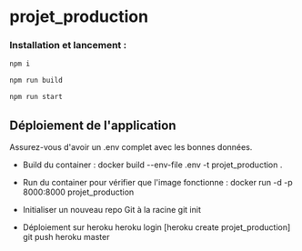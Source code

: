 # projet_production

### Installation et lancement :

```bash
npm i
```

```bash
npm run build
```

```bash
npm run start
```

## Déploiement de l'application

Assurez-vous d'avoir un .env complet avec les bonnes données.

- Build du container :
docker build --env-file .env -t projet_production .

- Run du container pour vérifier que l'image fonctionne :
docker run -d -p 8000:8000 projet_production

- Initialiser un nouveau repo Git à la racine
git init

- Déploiement sur heroku
heroku login
[heroku create projet_production]
git push heroku master



